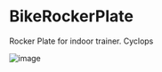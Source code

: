 # BikeRockerPlate
Rocker Plate for indoor trainer. Cyclops

![image](https://github.com/jastill/BikeRockerPlate/assets/1283731/68226d56-6f66-473d-aa51-7212d37cb141)
